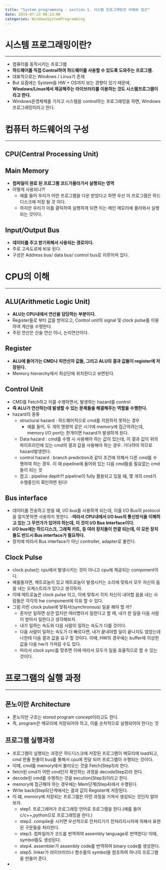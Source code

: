 ```yaml
---
title: "System programming - section 1. 시스템 프로그래밍의 이해와 접근"
date: 2019-07-23 00:13:00
categories: WindowsSystemProgramming
---
```

# 시스템 프로그래밍이란?
---
- 컴퓨터를 동작시키는 프로그램
- **하드웨어를 직접 Control하여 하드웨어를 사용할 수 있도록 도와주는 프로그램.**
- 대표적으로는 Windows / Linux가 존재
- But 요즘에는 System을 HW + OS까지 보는 경향이 있기 때문에, **Windows/Linux에서 제공해주는 라이브러리를 이용하는 것도 시스템프로그램이라고 한다.**
- Windows운영체제를 가지고 시스템을 control하는 프로그래밍을 하면, Windows 프로그래밍이라고 한다.

# 컴퓨터 하드웨어의 구성
---
## CPU(Central Processing Unit)
## Main Memory
- **컴파일이 완료 된 프로그램 코드가올라가서 실행되는 영역**
- 어떻게 사용되나?!
    - 예를 들어 우리가 어떤 프로그램을 다운 받았다고 하면 우선 이 프로그램은 하드 디스크에 저장 될 것 이다.
    - 하지만 우리가 이를 클릭하여 실행하게 되면 이는 메인 메모리에 올라와서 실행되는 것이다.

## Input/Output Bus
- **데이터를 주고 받기위해서 사용되는 경로이다.**
- 주로 고속도로에 비유 된다.
- 구성은 Address bus/ data bus/ control bus로 이루어져 있다.

# CPU의 이해
---
## ALU(Arithmetic Logic Unit)
- **ALU는 CPU내에서 연산을 담당하는 부분이다.**
- Register들로 부터 값을 받아오고, Control unit의 signal 및 clock pulse를 이용하여 계산을 수행한다.
- 주된 연산은 산술 연산 이나, 논리연산이다.
## Register
- **ALU에 들어가는 CMD나 피연산자 값들, 그리고 ALU의 결과 값들이 register에 저장된다.**
- Memory hierarchy에서 최상단에 위치한다고 보면된다.
## Control Unit
- CMD를 Fetch하고 이를 수행하면서, 발생하는 hazard를 control
- **즉 ALU가 연산하는데 발생할 수 있는 문제들을 해결해주는 역할을 수행한다.**
- hazard의 종류
    - structural hazard : 하드웨어적으로 cmd를 지원하지 못하는 경우
        - 예를 들어, 두 개의 명령억 같은 시기에 memory에 접근하려는데, memory I/O port는 한개이면 hazard가 발생하게 된다.
    - Data hazard : cmd를 수행 시 사용해야 하는 값이 있는데, 이 결과 값이 위의 파이프라인에 있는 cmd의 결과 값을 사용해야 하는 경우. 기다려야 하므로 hazard발생한다.
    - control hazard : branch prediction과 같이 조건에 의해서 다른 cmd를 수행하여 하는 경우. 이 때 pipeline에 들어와 있는 다음 cmd들을 필요없는 cmd들이 되는 것
    - 참고 : pipeline depth?! pipeline이 fully 활용되고 있을 떄, 몇 개의 cmd가 수행중인지 확인하면 된다!

## Bus interface
- 데이터를 전송하고 받을 떄, I/O bus를 사용하게 되는데, 이를 I/O Bus의 protocol을 알지못하면 사용하지 못한다.
-**따라서 CPU내에서 I/O bus의 통신방식을 이해하고 있는 그 무언가가 있어야 하는데, 이 것이 I/O Bus Interface이다.**
- **I/O bus에는 하드디스크, 그래픽 카트, 등 여러 장치들이 연결 되는데, 이 모든 장치들도 반드시 Bus interface가 필요하다.**
- 장치에 따라서 Bus interface가 아닌 controller, adapter로 불린다.
## Clock Pulse
- clock pulse는 cpu에서 발생시키는 것이 아니고 cpu에 제공되는 component이다.
- 예를들자면, 메트로놈이 있고 메트로놈이 발생시키는 소리에 맞춰서 모두 자신의 음을 내는 오케스트라가 있다고 생각하자.
- 이때 메트로놈은 clock pulse 이고, 이에 맞춰서 각자 자신이 내야할 음을 내는 사람들은 각각의 hw component에 이유 할 수 있다.
- 그럼 이런 clock pulse에 맞춰서(synchronous) 일을 해야 할 까?
    - 혼자만 일하면 상관 없지만 여러명이서 일한다고 할 때, 내가 한 일을 다음 사람이 받아서 일한다고 생각해보자.
    - 내가 일하는 속도와 다음 사람이 일하는 속도가 다를 것이다.
    - 다음 사람이 일하는 속도가 더 빠르다면, 내가 끝내야할 일이 끝나지도 않았는데 나한테 다음 결과 값을 요구 할 것이다. 이때, HW의 경우에는 buffer에 이상한 값을 다음 hw가 가져갈 수도 있다.
    - 따라서 clock sync를 맞추면 이에 따라서 모두가 일을 효율적으로 할 수 있는 것이다.

# 프로그램의 실행 과정
---
## 폰노이만 Architecture
- 폰노이만 구조는 stored program concept이라고도 한다.
- 즉, program은 메모리에 저장되어야 하고, 이를 순차적으로 실행되어야 한다는 것

## 프로그램 실행과정
- 프로그램이 실행되는 과정은 하드디스크에 저장된 프로그램이 메모리에 load되고, cmd 한줄 한줄이 bus를 통해서 cpu에 전달 되어 프로그램이 수행되는 것이다.
- 이때, cmd를 memory에서 불러오는 것을 Fetch(Step1)라 한다.
- fetch된 cmd가 어떤 cmd인지 확인하는 과정을 decodeStep2)라 한다.
- decode된 cmd를 수행하는 것을 excution(Step3)이라고 한다.
- memory에 접근해야 하는 경우에는 Mem단계(Step4)에서 수행된다.
- Write back(Step5)단계에서는 결과 값이 Register에 저장된다.
- 이 떄, memory에 저장되는 프로그램은 어떤 과정을 거쳐서 생성되는 것인지 알아보자.
    - step1. 프로그래머가 프로그래밍 언어로 프로그램을 한다.(예를 들어 c/c++,python으로 프로그래밍을 한다.)
    - step2. compile을 시키면 우선적으로 전처리기가 전처리지시자에 의해서 표현된 구문들을 처리한다.
    - step3. 컴파일러가 코드를 번역하여 assembly language로 번역한다/ 이때, symbol들도 생성된다.
    - step4. assembler가 assembly code를 번역하여 binary code를 생성한다.
    - step5. linker가 라이브러리나 함수들의 symbol을 참조하여 하나의 프로그램을 만들어 준다.
-
